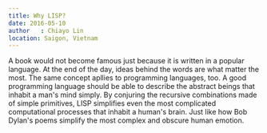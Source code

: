 ```yaml
---
title: Why LISP?
date: 2016-05-10
author   : Chiayo Lin
location: Saigon, Vietnam
---
```


A book would not become famous just because it is written in a popular
language. At the end of the day, ideas behind the words are what matter
the most. The same concept apllies to programming languages, too. A good
programming language should be able to describe the abstract beings that
inhabit a man's mind simply. By conjuring the recursive combinations made
of simple primitives, LISP simplifies even the most complicated computational
processes that inhabit a human's brain. Just like how Bob Dylan's poems
simplify the most complex and obscure human emotion.
